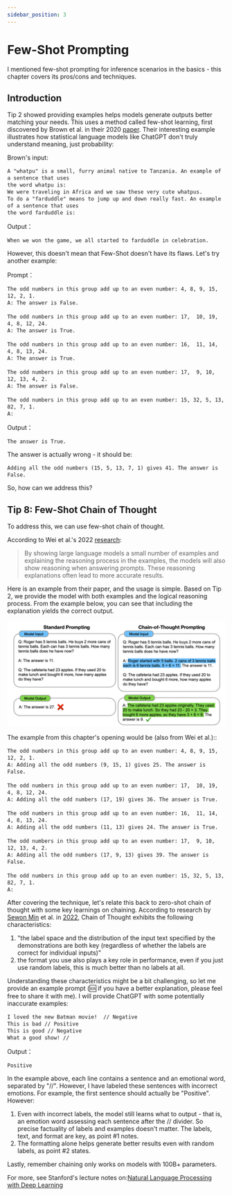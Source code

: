 ```yaml
---
sidebar_position: 3
---
```


# Few-Shot Prompting

<head>
  <script defer="defer" src="https://embed.trydyno.com/embedder.js"></script>
  <link href="https://embed.trydyno.com/embedder.css" rel="stylesheet" />
</head>

I mentioned few-shot prompting for inference scenarios in the basics - this chapter covers its pros/cons and techniques.

## Introduction

Tip 2 showed providing examples helps models generate outputs better matching your needs. This uses a method called few-shot learning, first discovered by Brown et al. in their 2020 [paper](https://arxiv.org/pdf/2005.14165.pdf). Their interesting example illustrates how statistical language models like ChatGPT don't truly understand meaning, just probability:

Brown's input:

```other
A "whatpu" is a small, furry animal native to Tanzania. An example of a sentence that uses
the word whatpu is:
We were traveling in Africa and we saw these very cute whatpus.
To do a "farduddle" means to jump up and down really fast. An example of a sentence that uses
the word farduddle is:
```

Output：

```other
When we won the game, we all started to farduddle in celebration.
```

However, this doesn't mean that Few-Shot doesn't have its flaws. Let's try another example:

Prompt：

```other
The odd numbers in this group add up to an even number: 4, 8, 9, 15, 12, 2, 1.
A: The answer is False.

The odd numbers in this group add up to an even number: 17,  10, 19, 4, 8, 12, 24.
A: The answer is True.

The odd numbers in this group add up to an even number: 16,  11, 14, 4, 8, 13, 24.
A: The answer is True.

The odd numbers in this group add up to an even number: 17,  9, 10, 12, 13, 4, 2.
A: The answer is False.

The odd numbers in this group add up to an even number: 15, 32, 5, 13, 82, 7, 1.
A:
```

Output：

```other
The answer is True.
```

The answer is actually wrong - it should be:

```other
Adding all the odd numbers (15, 5, 13, 7, 1) gives 41. The answer is False.
```

So, how can we address this?

## Tip 8: Few-Shot Chain of Thought

To address this, we can use few-shot chain of thought.

According to Wei et al.'s 2022 [research](https://arxiv.org/pdf/2201.11903.pdf):

> By showing large language models a small number of examples and explaining the reasoning process in the examples, the models will also show reasoning when answering prompts. These reasoning explanations often lead to more accurate results.

Here is an example from their paper, and the usage is simple. Based on Tip 2, we provide the model with both examples and the logical reasoning process. From the example below, you can see that including the explanation yields the correct output.

![FewShotChainOfThought001.png](./assets/FewShotChainOfThought001.png)

The example from this chapter's opening would be (also from Wei et al.)::

```other
The odd numbers in this group add up to an even number: 4, 8, 9, 15, 12, 2, 1.
A: Adding all the odd numbers (9, 15, 1) gives 25. The answer is False.

The odd numbers in this group add up to an even number: 17,  10, 19, 4, 8, 12, 24.
A: Adding all the odd numbers (17, 19) gives 36. The answer is True.

The odd numbers in this group add up to an even number: 16,  11, 14, 4, 8, 13, 24.
A: Adding all the odd numbers (11, 13) gives 24. The answer is True.

The odd numbers in this group add up to an even number: 17,  9, 10, 12, 13, 4, 2.
A: Adding all the odd numbers (17, 9, 13) gives 39. The answer is False.

The odd numbers in this group add up to an even number: 15, 32, 5, 13, 82, 7, 1.
A:
```

After covering the technique, let's relate this back to zero-shot chain of thought with some key learnings on chaining. According to research by [Sewon Min](https://arxiv.org/search/cs?searchtype=author&query=Min%2C+S) et al. in [2022](https://arxiv.org/abs/2202.12837), Chain of Thought exhibits the following characteristics:

1. "the label space and the distribution of the input text specified by the demonstrations are both key (regardless of whether the labels are correct for individual inputs)"
2. the format you use also plays a key role in performance, even if you just use random labels, this is much better than no labels at all.

Understanding these characteristics might be a bit challenging, so let me provide an example prompt (🆘 if you have a better explanation, please feel free to share it with me). I will provide ChatGPT with some potentially inaccurate examples:

```other
I loved the new Batman movie!  // Negative
This is bad // Positive
This is good // Negative
What a good show! //
```

Output：

```other
Positive
```

In the example above, each line contains a sentence and an emotional word, separated by "//". However, I have labeled these sentences with incorrect emotions. For example, the first sentence should actually be "Positive". However:

1. Even with incorrect labels, the model still learns what to output - that is, an emotion word assessing each sentence after the // divider. So precise factuality of labels and examples doesn't matter. The labels, text, and format are key, as point #1 notes.
2. The formatting alone helps generate better results even with random labels, as point #2 states.

Lastly, remember chaining only works on models with 100B+ parameters.

For more, see Stanford's lecture notes on:[Natural Language Processing with Deep Learning](http://web.stanford.edu/class/cs224n/slides/cs224n-2023-lecture11-prompting-rlhf.pdf)
